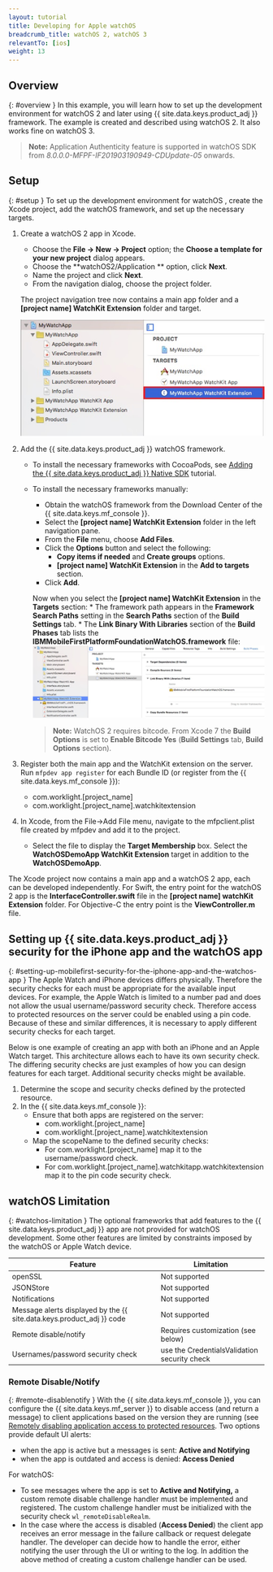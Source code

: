 ```yaml
---
layout: tutorial
title: Developing for Apple watchOS
breadcrumb_title: watchOS 2, watchOS 3
relevantTo: [ios]
weight: 13
---
```

<!-- NLS_CHARSET=UTF-8 -->
## Overview
{: #overview }
In this example, you will learn how  to set up the development environment for watchOS 2 and later using {{ site.data.keys.product_adj }} framework. The example is created and described using watchOS 2. It also works fine on watchOS 3.

>**Note:** Application Authenticity feature is supported in watchOS SDK from *8.0.0.0-MFPF-IF201903190949-CDUpdate-05* onwards.

## Setup
{: #setup }
To set up the development environment for watchOS , create the Xcode project, add the watchOS framework, and set up the necessary targets.

1. Create a watchOS 2 app in Xcode.
    * Choose the **File → New → Project** option; the **Choose a template for your new project** dialog appears.
    * Choose the **watchOS2/Application ** option, click **Next**.
    * Name the project and click **Next**.
    * From the navigation dialog, choose the project folder.

    The project navigation tree now contains a main app folder and a **[project name] WatchKit Extension** folder and target.

    ![WatchOS project in Xcode](WatchOSProject.jpg)

2. Add the {{ site.data.keys.product_adj }} watchOS framework.
    * To install the necessary frameworks with CocoaPods, see [Adding the {{ site.data.keys.product_adj }} Native SDK](../../application-development/sdk/ios/#adding-support-for-apple-watchos) tutorial.
    * To install the necessary frameworks manually:
        * Obtain the watchOS framework from the Download Center of the {{ site.data.keys.mf_console }}.
        * Select the **[project name] WatchKit Extension** folder in the left navigation pane.
        * From the **File** menu, choose **Add Files**.
        * Click the **Options** button and select the following:
            * **Copy items if needed** and **Create groups** options.
            * **[project name] WatchKit Extension** in the **Add to targets** section.
        * Click **Add**.

        Now when you select the **[project name] WatchKit Extension** in the **Targets** section:
            * The framework path appears in the **Framework Search Paths** setting in the **Search Paths** section of the **Build Settings** tab.
            * The **Link Binary With Libraries** section of the **Build Phases** tab lists the **IBMMobileFirstPlatformFoundationWatchOS.framework** file:
            ![watchOS linked frameworks](watchOSlinkedframeworks.jpg)

        > **Note:** WatchOS 2 requires bitcode. From Xcode 7 the **Build Options** is set to **Enable Bitcode Yes** (**Build Settings** tab, **Build Options** section).

3. Register both the main app and the WatchKit extension on the server. Run `mfpdev app register` for each Bundle ID (or register from the {{ site.data.keys.mf_console }}):
    * com.worklight.[project_name]
    * com.worklight.[project_name].watchkitextension

4. In Xcode, from the File->Add File menu, navigate to the mfpclient.plist file created by mfpdev and add it to the project.
    * Select the file to display the **Target Membership** box. Select the **WatchOSDemoApp WatchKit Extension** target in addition to the **WatchOSDemoApp**.

The Xcode project now contains a main app and a watchOS 2 app, each can be developed independently. For Swift, the entry point for the watchOS 2 app is the **InterfaceController.swift** file in the **[project name] watchKit Extension** folder. For Objective-C the entry point is the **ViewController.m** file.

## Setting up {{ site.data.keys.product_adj }} security for the iPhone app and the watchOS app
{: #setting-up-mobilefirst-security-for-the-iphone-app-and-the-watchos-app }
The Apple Watch and iPhone devices differs physically. Therefore the security checks for each must be appropriate for the available input devices. For example, the Apple Watch is limited to a number pad and does not allow the usual username/password security check. Therefore access to protected resources on the server could be enabled using a pin code. Because of these and similar differences, it is necessary to apply different security checks for each target.

Below is one example of creating an app with both an iPhone and an Apple Watch target. This architecture allows each to have its own security check. The differing security checks are just examples of how you can design features for each target. Additional security checks might be available.

1. Determine the scope and security checks defined by the protected resource.
2. In the {{ site.data.keys.mf_console }}:
    * Ensure that both apps are registered on the server:
        * com.worklight.[project_name]
        * com.worklight.[project_name].watchkitextension
    * Map the scopeName to the defined security checks:
        * For com.worklight.[project_name] map it to the username/password check.
        * For com.worklight.[project_name].watchkitapp.watchkitextension map it to the pin code security check.

## watchOS Limitation
{: #watchos-limitation }
The optional frameworks that add features to the {{ site.data.keys.product_adj }} app are not provided for watchOS development. Some other features are limited by constraints imposed by the watchOS or Apple Watch device.

| Feature | Limitation |
|---------|------------|
| openSSL | Not supported |
| JSONStore| Not supported |
| Notifications | Not supported |
| Message alerts displayed by the {{ site.data.keys.product_adj }} code | Not supported |
| Remote disable/notify	| Requires customization (see below) |
| Usernames/password security check | use the CredentialsValidation security check |

### Remote Disable/Notify
{: #remote-disablenotify }
With the {{ site.data.keys.mf_console }}, you can configure the {{ site.data.keys.mf_server }} to disable access (and return a message) to client applications based on the version they are running (see [Remotely disabling application access to protected resources](../../administering-apps/using-console/#remotely-disabling-application-access-to-protected-resources). Two options provide default UI alerts:

* when the app is active but a messages is sent: **Active and Notifying**
* when the app is outdated and access is denied: **Access Denied**

For watchOS:

* To see messages where the app is set to **Active and Notifying,** a custom remote disable challenge handler must be implemented and registered. The custom challenge handler must be initialized with the security check `wl_remoteDisableRealm`.
* In the case where the access is disabled (**Access Denied**) the client app receives an error message in the failure callback or request delegate handler. The developer can decide how to handle the error, either notifying the user through the UI or writing to the log. In addition the above method of creating a custom challenge handler can be used.
